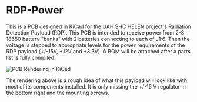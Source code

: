 # RDP-Power
This is a PCB designed in KiCad for the UAH SHC HELEN project's Radiation Detection Payload (RDP).  This PCB is intended to receive power from 2-3 18650 battery "banks" with 2 batteries connecting to each of J1:6.  Then the voltage is stepped to appropriate levels for the power requirements of the RDP payload (+/-15V, +12V and +3.3V).  A BOM will be attached after a parts list is fully compiled.

![PCB Rendering in KiCad](https://github.com/wolfeman16/RDP-Power/blob/master/rendering.png)

The rendering above is a rough idea of what this payload will look like with most of its components installed.  It is only missing the +/-15 V regulator in the bottom right and the mounting screws.
